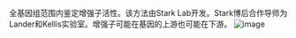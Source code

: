 全基因组范围内鉴定增强子活性。该方法由Stark Lab开发。Stark博后合作导师为Lander和Kellis实验室。增强子可能在基因的上游也可能在下游。
![image](https://github.com/SitaoZ/Seq-assays/assets/29169319/0fac1973-56c9-4443-a99b-e1aadf328e57)

